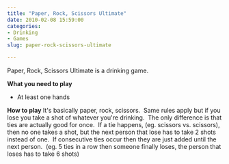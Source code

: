```yaml
---
title: "Paper, Rock, Scissors Ultimate"
date: 2010-02-08 15:59:00
categories:
- Drinking
- Games
slug: paper-rock-scissors-ultimate

---
```


Paper, Rock, Scissors Ultimate is a drinking game.

<strong>What you need to play</strong>
<ul>
	<li>At least one hands</li>
</ul>
<strong>How to play</strong>
It's basically paper, rock, scissors.  Same rules apply but if you lose you take a shot of whatever you're drinking.  The only difference is that ties are actually good for once.  If a tie happens, (eg. scissors vs. scissors), then no one takes a shot, but the next person that lose has to take 2 shots instead of one.  If consecutive ties occur then they are just added until the next person.  (eg. 5 ties in a row then someone finally loses, the person that loses has to take 6 shots)

